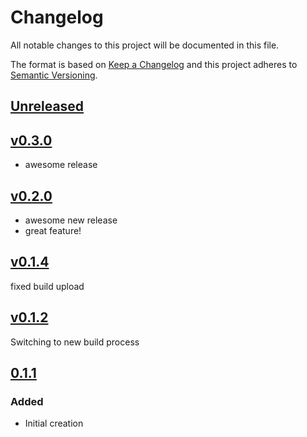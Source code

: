 # Changelog
All notable changes to this project will be documented in this file.

The format is based on [Keep a Changelog](http://keepachangelog.com/en/1.0.0/)
and this project adheres to [Semantic Versioning](http://semver.org/spec/v2.0.0.html).

## [Unreleased]

## [v0.3.0]
- awesome release



## [v0.2.0]
- awesome new release
- great feature!



## [v0.1.4]
fixed build upload



## [v0.1.2]
Switching to new build process



## [0.1.1]
### Added
- Initial creation

[Unreleased]: https://github.com/Comcast/petasos/compare/v0.3.0...HEAD
[v0.3.0]: https://github.com/Comcast/petasos/compare/v0.2.0...v0.3.0
[v0.2.0]: https://github.com/Comcast/petasos/compare/v0.1.4...v0.2.0
[v0.1.4]: https://github.com/Comcast/petasos/compare/v0.1.2...v0.1.4
[v0.1.2]: https://github.com/Comcast/petasos/compare/0.1.1...v0.1.2
[0.1.1]: https://github.com/Comcast/petasos/compare/0.0.0...0.1.1
